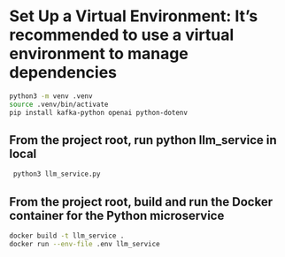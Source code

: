 # Set Up a Virtual Environment: It’s recommended to use a virtual environment to manage dependencies

```bash
python3 -m venv .venv
source .venv/bin/activate
pip install kafka-python openai python-dotenv
```

## From the project root, run python llm_service in local

```bash
 python3 llm_service.py
```

## From the project root, build and run the Docker container for the Python microservice

```bash
docker build -t llm_service .
docker run --env-file .env llm_service
```

